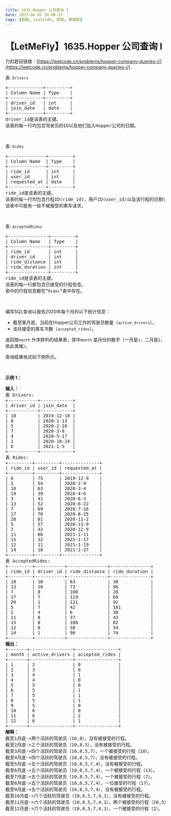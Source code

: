 ```yaml
---
title: 1635.Hopper 公司查询 I
date: 2022-06-02 20-08-23
tags: [题解, LeetCode, 困难, 数据库]
---
```


# 【LetMeFly】1635.Hopper 公司查询 I

力扣题目链接：[https://leetcode.cn/problems/hopper-company-queries-i/](https://leetcode.cn/problems/hopper-company-queries-i/)

<p>表: <code>Drivers</code></p>

<pre>
+-------------+---------+
| Column Name | Type    |
+-------------+---------+
| driver_id   | int     |
| join_date   | date    |
+-------------+---------+
driver_id是该表的主键。
该表的每一行均包含驾驶员的ID以及他们加入Hopper公司的日期。
</pre>

<p>&nbsp;</p>

<p>表: <code>Rides</code></p>

<pre>
+--------------+---------+
| Column Name  | Type    |
+--------------+---------+
| ride_id      | int     |
| user_id      | int     |
| requested_at | date    |
+--------------+---------+
ride_id是该表的主键。
该表的每一行均包含行程ID(ride_id)，用户ID(user_id)以及该行程的日期(requested_at)。
该表中可能有一些不被接受的乘车请求。
</pre>

<p>&nbsp;</p>

<p>表: <code>AcceptedRides</code></p>

<pre>
+---------------+---------+
| Column Name   | Type    |
+---------------+---------+
| ride_id       | int     |
| driver_id     | int     |
| ride_distance | int     |
| ride_duration | int     |
+---------------+---------+
ride_id是该表的主键。
该表的每一行都包含已接受的行程信息。
表中的行程信息都在“<code>Rides</code>”表中存在。
</pre>

<p>&nbsp;</p>

<p>编写SQL查询以报告2020年每个月的以下统计信息：</p>

<ul>
	<li>截至某月底，当前在Hopper公司工作的驾驶员数量（<code>active_drivers</code>）。</li>
	<li>该月接受的乘车次数（<code>accepted_rides</code>）。</li>
</ul>

<p>返回按<code>month</code> 升序排列的结果表，其中<code>month</code> 是月份的数字（一月是<code>1</code>，二月是<code>2</code>，依此类推）。</p>

<p>查询结果格式如下例所示。</p>

<p>&nbsp;</p>

<p><strong>示例 1：</strong></p>

<pre>
<strong>输入：</strong>
表 Drivers:
+-----------+------------+
| driver_id | join_date  |
+-----------+------------+
| 10        | 2019-12-10 |
| 8         | 2020-1-13  |
| 5         | 2020-2-16  |
| 7         | 2020-3-8   |
| 4         | 2020-5-17  |
| 1         | 2020-10-24 |
| 6         | 2021-1-5   |
+-----------+------------+
表 Rides:
+---------+---------+--------------+
| ride_id | user_id | requested_at |
+---------+---------+--------------+
| 6       | 75      | 2019-12-9    |
| 1       | 54      | 2020-2-9     |
| 10      | 63      | 2020-3-4     |
| 19      | 39      | 2020-4-6     |
| 3       | 41      | 2020-6-3     |
| 13      | 52      | 2020-6-22    |
| 7       | 69      | 2020-7-16    |
| 17      | 70      | 2020-8-25    |
| 20      | 81      | 2020-11-2    |
| 5       | 57      | 2020-11-9    |
| 2       | 42      | 2020-12-9    |
| 11      | 68      | 2021-1-11    |
| 15      | 32      | 2021-1-17    |
| 12      | 11      | 2021-1-19    |
| 14      | 18      | 2021-1-27    |
+---------+---------+--------------+
表 AcceptedRides:
+---------+-----------+---------------+---------------+
| ride_id | driver_id | ride_distance | ride_duration |
+---------+-----------+---------------+---------------+
| 10      | 10        | 63            | 38            |
| 13      | 10        | 73            | 96            |
| 7       | 8         | 100           | 28            |
| 17      | 7         | 119           | 68            |
| 20      | 1         | 121           | 92            |
| 5       | 7         | 42            | 101           |
| 2       | 4         | 6             | 38            |
| 11      | 8         | 37            | 43            |
| 15      | 8         | 108           | 82            |
| 12      | 8         | 38            | 34            |
| 14      | 1         | 90            | 74            |
+---------+-----------+---------------+---------------+
<strong>输出：</strong>
+-------+----------------+----------------+
| month | active_drivers | accepted_rides |
+-------+----------------+----------------+
| 1     | 2              | 0              |
| 2     | 3              | 0              |
| 3     | 4              | 1              |
| 4     | 4              | 0              |
| 5     | 5              | 0              |
| 6     | 5              | 1              |
| 7     | 5              | 1              |
| 8     | 5              | 1              |
| 9     | 5              | 0              |
| 10    | 6              | 0              |
| 11    | 6              | 2              |
| 12    | 6              | 1              |
+-------+----------------+----------------+
<strong>解释：</strong>
截至1月底-&gt;两个活跃的驾驶员（10,8），没有被接受的行程。
截至2月底-&gt;三个活跃的驾驶员（10,8,5），没有被接受的行程。
截至3月底-&gt;四个活跃的驾驶员（10,8,5,7），一个被接受的行程（10）。
截至4月底-&gt;四个活跃的驾驶员（10,8,5,7），没有被接受的行程。
截至5月底-&gt;五个活跃的驾驶员（10,8,5,7,4），没有被接受的行程。
截至6月底-&gt;五个活跃的驾驶员（10,8,5,7,4），一个被接受的行程（13）。
截至7月底-&gt;五个活跃的驾驶员（10,8,5,7,4），一个被接受的行程（7）。
截至8月底-&gt;五个活跃的驾驶员（10,8,5,7,4），一位接受的行程（17）。
截至9月底-&gt;五个活跃的驾驶员（10,8,5,7,4），没有被接受的行程。
截至10月底-&gt;六个活跃的驾驶员（10,8,5,7,4,1），没有被接受的行程。
截至11月底-&gt;六个活跃的驾驶员（10,8,5,7,4,1），两个被接受的行程（20,5）。
截至12月底-&gt;六个活跃的驾驶员（10,8,5,7,4,1），一个被接受的行程（2）。</pre>


    